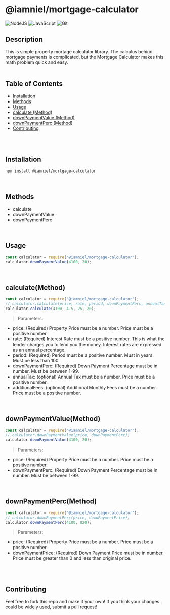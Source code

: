 # @iamniel/mortgage-calculator

![NodeJS](https://img.shields.io/badge/node.js-6DA55F?style=for-the-badge&logo=node.js&logoColor=white) ![JavaScript](https://img.shields.io/badge/javascript-%23323330.svg?style=for-the-badge&logo=javascript&logoColor=%23F7DF1E) ![Git](https://img.shields.io/badge/git-%23F05033.svg?style=for-the-badge&logo=git&logoColor=white)
  
  ## Description
  This is simple property mortage calculator library. The calculus behind mortgage payments is complicated, but the Mortgage Calculator makes this math problem quick and easy.
<br />
<br />

## Table of Contents

  * [Installation](#installation)
  * [Methods](#methods)
  * [Usage](#usage)
  * [calculate (Method)](#calculatemethod)
  * [downPaymentValue (Method)](#downpaymentvaluemethod)
  * [downPaymentPerc (Method)](#downpaymentpercmethod)
  * [Contributing](#contributing)

<br />
<br />

## Installation
```bash
npm install @iamniel/mortgage-calculator
```

<br />

## Methods
- calculate
- downPaymentValue
- downPaymentPerc

<br />

## Usage
```js
const calculator = require("@iamniel/mortgage-calculator");
calculator.downPaymentValue(4100, 20);
```
<br />


## calculate(Method)
```js
const calculator = require("@iamniel/mortgage-calculator");
// calculator.calculate(price, rate, period, downPaymentPerc, annualTax, additionalFees);
calculator.calculate(4100, 4.5, 25, 20);
```
> Parameters:
* price: (Required) Property Price must be a number. Price must be a positive number.
* rate: (Required) Interest Rate must be a positive number. This is what the lender charges you to lend you the money. Interest rates are expressed as an annual percentage.
* period: (Required) Period must be a positive number. Must in years. Must be less than 100.
* downPaymentPerc: (Required) Down Payment Percentage must be in number. Must be between 1-99.
* annualTax: (optional) Annual Tax must be a number. Price must be a positive number.
* additionalFees: (optional) Additional Monthly Fees must be a number. Price must be a positive number.

<br />

## downPaymentValue(Method)
```js
const calculator = require("@iamniel/mortgage-calculator");
// calculator.downPaymentValue(price, downPaymentPerc);
calculator.downPaymentValue(4100, 20);
```
> Parameters:
* price: (Required) Property Price must be a number. Price must be a positive number.
* downPaymentPerc: (Required) Down Payment Percentage must be in number. Must be between 1-99.

<br />

## downPaymentPerc(Method)
```js
const calculator = require("@iamniel/mortgage-calculator");
// calculator.downPaymentPerc(price, downPaymentPrice);
calculator.downPaymentPerc(4100, 820);
```
> Parameters:
* price: (Required) Property Price must be a number. Price must be a positive number.
* downPaymentPrice: (Required) Down Payment Price must be in number. Price must be greater than 0 and less than original price.

<br />
<br />

## Contributing
Feel free to fork this repo and make it your own! If you think your changes could be widely used, submit a pull request!
